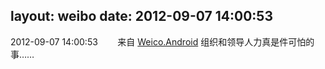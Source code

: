 layout: weibo
date: 2012-09-07 14:00:53
---
2012-09-07 14:00:53  &nbsp;&nbsp;&nbsp;&nbsp;&nbsp;&nbsp; 来自 <a href="http://app.weibo.com/t/feed/l4RWD" rel="nofollow">Weico.Android</a>
组织和领导人力真是件可怕的事…… ​​​
